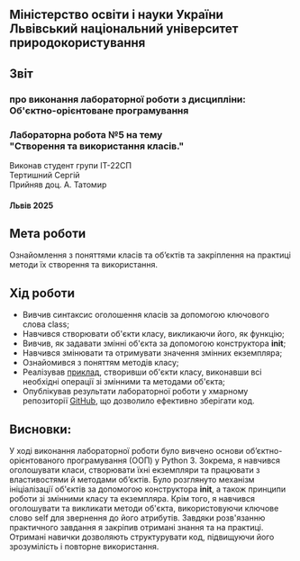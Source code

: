 ## Міністерство освіти і науки України  Львівський національний університет природокористування
## Звіт 
### про виконання лабораторної роботи з дисципліни: <br> Об'єктно-орієнтоване програмування 
### Лабораторна робота №5 на тему <br> "Створення та використання класів."
Виконав студент групи ІТ-22СП <br> Тертишний Сергій
<br> Прийняв доц. А. Татомир

#### Львів 2025

## Мета роботи 
Ознайомлення з поняттями класів та об’єктів та закріплення на практиці методи їх створення та використання.



## Хід роботи
- Вивчив синтаксис оголошення класів за допомогою ключового слова class;
- Навчився створювати об'єкти класу, викликаючи його, як функцію;
- Вивчив, як задавати змінні об'єкта за допомогою конструктора __init__;
- Навчився змінювати та отримувати значення змінних екземпляра;
- Ознайомився з поняттям методів класу;
- Реалізував [приклад](.classes.py), створивши об'єкти класу, виконавши всі необхідні операції зі змінними та методами об'єкта;
- Опублікував результати лабораторної роботи у хмарному репозиторії [GitHub](https://github.com/xsp1ke83/oop-it-2025/tree/master/TertishniySergii), що дозволило ефективно зберігати код.


## Висновки: 
У ході виконання лабораторної роботи було вивчено основи об’єктно-орієнтованого програмування (ООП) у Python 3. Зокрема, я навчився оголошувати класи, створювати їхні екземпляри та працювати з властивостями й методами об’єктів.
Було розглянуто механізм ініціалізації об'єктів за допомогою конструктора __init__, а також принципи роботи зі змінними класу та екземпляра. Крім того, я навчився оголошувати та викликати методи об'єкта, використовуючи ключове слово self для звернення до його атрибутів.
Завдяки розв'язанню практичного завдання я закріпив отримані знання та на практиці. Отримані навички дозволяють структурувати код, підвищуючи його зрозумілість і повторне використання.
